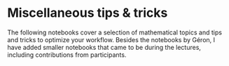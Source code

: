 # Miscellaneous tips & tricks

The following notebooks cover a selection of mathematical topics and tips and tricks to optimize your workflow. Besides the notebooks by Géron, I have added smaller notebooks that came to be during the lectures, including contributions from participants.